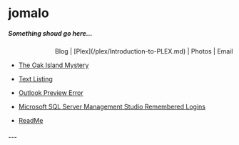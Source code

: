 # <a name="top"></a> jomalo  <!--Top navigation Anchor-->  

##### Something shoud go here...

<p align="right">Blog | [Plex](/plex/Introduction-to-PLEX.md) | Photos | Email</p>

- [The Oak Island Mystery](2019-11-23-00-06-25-the-oak-island-mystery.md)
- [Text Listing](text-listing.md)  
- [Outlook Preview Error](outlook-preview-error.md)  
- [Microsoft SQL Server Management Studio Remembered Logins](mssms-remembered-logins.md)  

- [ReadMe](README.md)  


###### ---  

<!-- - [&uarr;](#top)  
- <a href="javascript:javascript:history.go(-1)">Back</a> 
- [Home](https://danmcmullen.github.io) 

danmcmullen.github.io

[<font size="6">&larr;</font>](../../ConfigurationNotes.html#general)  [<font size="6">&uarr;</font>](#top) [<font size="7">&#8962;</font>](../../ConfigurationNotes.html)-->
